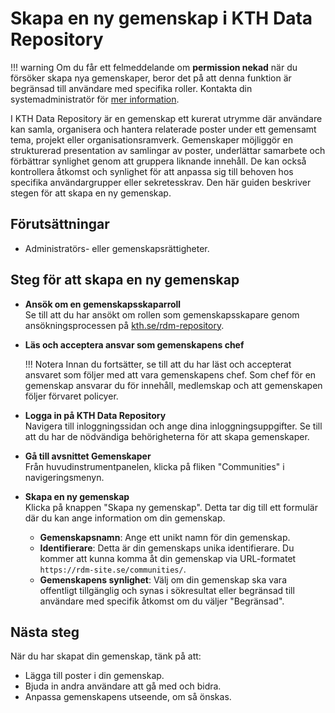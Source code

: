 # Skapa en ny gemenskap i KTH Data Repository

!!! warning
    Om du får ett felmeddelande om **permission nekad** när du försöker skapa nya gemenskaper, beror det på att denna funktion är begränsad till användare med specifika roller. Kontakta din systemadministratör för [mer information](https://www.kth.se/om).

I KTH Data Repository är en gemenskap ett kurerat utrymme där användare kan samla, organisera och hantera relaterade poster under ett gemensamt tema, projekt eller organisationsramverk. Gemenskaper möjliggör en strukturerad presentation av samlingar av poster, underlättar samarbete och förbättrar synlighet genom att gruppera liknande innehåll. De kan också kontrollera åtkomst och synlighet för att anpassa sig till behoven hos specifika användargrupper eller sekretesskrav. Den här guiden beskriver stegen för att skapa en ny gemenskap.

## Förutsättningar

- Administratörs- eller gemenskapsrättigheter.

## Steg för att skapa en ny gemenskap

- **Ansök om en gemenskapsskaparroll**  
  Se till att du har ansökt om rollen som gemenskapsskapare genom ansökningsprocessen på [kth.se/rdm-repository](https://kth.se/rdm-repository).

- **Läs och acceptera ansvar som gemenskapens chef**  

    !!! Notera
        Innan du fortsätter, se till att du har läst och accepterat ansvaret som följer med att vara gemenskapens chef. Som chef för en gemenskap ansvarar du för innehåll, medlemskap och att gemenskapen följer förvaret policyer.

- **Logga in på KTH Data Repository**  
  Navigera till inloggningssidan och ange dina inloggningsuppgifter. Se till att du har de nödvändiga behörigheterna för att skapa gemenskaper.

- **Gå till avsnittet Gemenskaper**  
  Från huvudinstrumentpanelen, klicka på fliken "Communities" i navigeringsmenyn.

- **Skapa en ny gemenskap**  
  Klicka på knappen "Skapa ny gemenskap". Detta tar dig till ett formulär där du kan ange information om din gemenskap.
  - **Gemenskapsnamn**: Ange ett unikt namn för din gemenskap.
  - **Identifierare**: Detta är din gemenskaps unika identifierare. Du kommer att kunna komma åt din gemenskap via URL-formatet `https://rdm-site.se/communities/`.
  - **Gemenskapens synlighet**: Välj om din gemenskap ska vara offentligt tillgänglig och synas i sökresultat eller begränsad till användare med specifik åtkomst om du väljer "Begränsad".

## Nästa steg

När du har skapat din gemenskap, tänk på att:

- Lägga till poster i din gemenskap.
- Bjuda in andra användare att gå med och bidra.
- Anpassa gemenskapens utseende, om så önskas.
